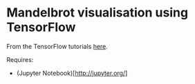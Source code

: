 # Mandelbrot visualisation using TensorFlow

From the TensorFlow tutorials [here](https://www.tensorflow.org/tutorials/mandelbrot).

Requires:
- (Jupyter Notebook)[http://jupyter.org/]